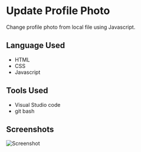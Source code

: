 
# Update Profile Photo

Change profile photo from local file using Javascript.


## Language Used

 - HTML
 - CSS
 - Javascript

## Tools Used

- Visual Studio code
- git bash



## Screenshots

![Screenshot](https://user-images.githubusercontent.com/71178215/229296109-d0ba13c3-79d0-4525-a5d6-90e951ca4ccc.gif)


